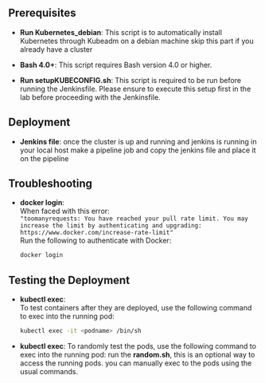 ## Prerequisites

- **Run Kubernetes_debian**: This script is to automatically install Kubernetes through Kubeadm on a debian machine skip this part if you already have a cluster

- **Bash 4.0+**: This script requires Bash version 4.0 or higher.

- **Run setupKUBECONFIG.sh**: This script is required to be run before running the Jenkinsfile. Please ensure to execute this setup first in the lab before proceeding with the Jenkinsfile.

## Deployment

- **Jenkins file**: once the cluster is up and running and jenkins is running in your local host make a pipeline job and copy the jenkins file and place it on the pipeline

## Troubleshooting

- **docker login**:  
  When faced with this error:  
  `"toomanyrequests: You have reached your pull rate limit. You may increase the limit by authenticating and upgrading: https://www.docker.com/increase-rate-limit"`  
  Run the following to authenticate with Docker:
  ```bash
  docker login

## Testing the Deployment

- **kubectl exec**:  
  To test containers after they are deployed, use the following command to exec into the running pod:
  ```bash
  kubectl exec -it <podname> /bin/sh

- **kubectl exec**:
  To randomly test the pods, use the following command to exec into the running pod: run the **random.sh**, this is an optional way
  to access the running pods. you can manually exec to the pods using the usual commands.
